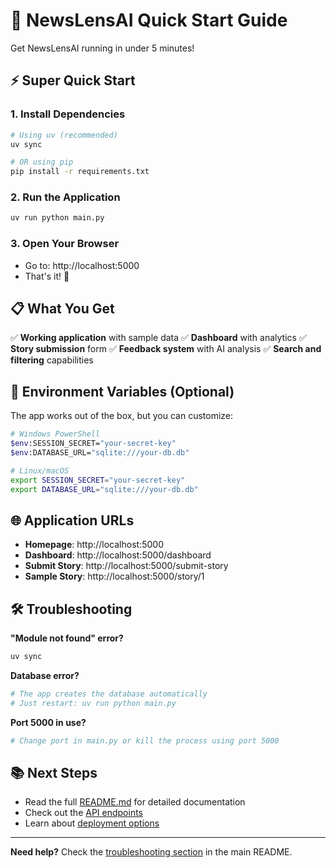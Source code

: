 # 🚀 NewsLensAI Quick Start Guide

Get NewsLensAI running in under 5 minutes!

## ⚡ Super Quick Start

### 1. Install Dependencies
```bash
# Using uv (recommended)
uv sync

# OR using pip
pip install -r requirements.txt
```

### 2. Run the Application
```bash
uv run python main.py
```

### 3. Open Your Browser
- Go to: http://localhost:5000
- That's it! 🎉

## 📋 What You Get

✅ **Working application** with sample data
✅ **Dashboard** with analytics
✅ **Story submission** form
✅ **Feedback system** with AI analysis
✅ **Search and filtering** capabilities

## 🔧 Environment Variables (Optional)

The app works out of the box, but you can customize:

```bash
# Windows PowerShell
$env:SESSION_SECRET="your-secret-key"
$env:DATABASE_URL="sqlite:///your-db.db"

# Linux/macOS
export SESSION_SECRET="your-secret-key"
export DATABASE_URL="sqlite:///your-db.db"
```

## 🌐 Application URLs

- **Homepage**: http://localhost:5000
- **Dashboard**: http://localhost:5000/dashboard
- **Submit Story**: http://localhost:5000/submit-story
- **Sample Story**: http://localhost:5000/story/1

## 🛠️ Troubleshooting

**"Module not found" error?**
```bash
uv sync
```

**Database error?**
```bash
# The app creates the database automatically
# Just restart: uv run python main.py
```

**Port 5000 in use?**
```bash
# Change port in main.py or kill the process using port 5000
```

## 📚 Next Steps

- Read the full [README.md](README.md) for detailed documentation
- Check out the [API endpoints](README.md#api-endpoints)
- Learn about [deployment options](README.md#deployment)

---

**Need help?** Check the [troubleshooting section](README.md#troubleshooting) in the main README.
